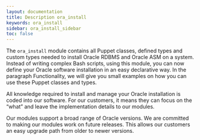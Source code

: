 ```yaml
---
layout: documentation
title: Description ora_install
keywords: ora_install
sidebar: ora_install_sidebar
toc: false
---
```


The `ora_install` module contains all Puppet classes, defined types and custom types needed to install Oracle RDBMS and Oracle ASM on a system. Instead of writing complex Bash scripts, using this module, you can now define your Oracle software installation in an easy declarative way. In the paragraph Functionality, we will give you small examples on how you can use these Puppet classes and types.

All knowledge required to install and manage your Oracle installation is coded into our software. For our customers, it means they can focus on the “what” and leave the implementation details to our modules. 

Our modules support a broad range of Oracle versions. We are committed to making our modules work on future releases. This allows our customers an easy upgrade path from older to newer versions.
